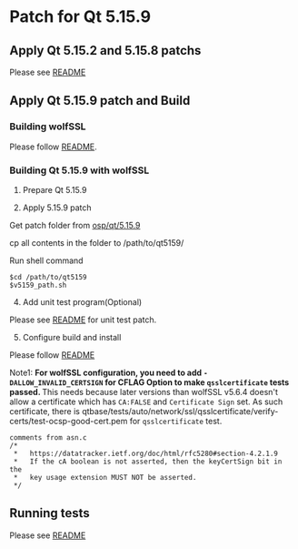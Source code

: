# Patch for Qt 5.15.9

## Apply Qt 5.15.2 and 5.15.8 patchs
Please see [README](https://github.com/wolfSSL/osp/blob/master/qt/5.15.8/README_v5158.md)

## Apply Qt 5.15.9 patch and Build

### Building wolfSSL
Please follow [README](https://github.com/wolfSSL/osp/blob/master/qt/README_v515.md).

### Building Qt 5.15.9 with wolfSSL
1. Prepare Qt 5.15.9

2. Apply 5.15.9 patch

Get patch folder from [osp/qt/5.15.9](https::/github.com/wolfSSL/osp/qt/5.15.9/)

cp all contents in the folder to /path/to/qt5159/

Run shell command

```
$cd /path/to/qt5159
$v5159_path.sh
```

4. Add unit test program(Optional)


Please see [README](https://github.com/wolfSSL/osp/blob/master/qt/5.15.8/README_v5158.md) for unit test patch.

5. Configure build and install


Please follow [README](https://github.com/wolfSSL/osp/blob/master/qt/README_v515.md)


Note1: <strong>For wolfSSL configuration, you need to add `-DALLOW_INVALID_CERTSIGN` for CFLAG Option to make `qsslcertificate` tests passed. </strong>
This needs because later versions than wolfSSL v5.6.4 doesn't allow a certificate which has `CA:FALSE` and `Certificate Sign` set. As such certificate, there is qtbase/tests/auto/network/ssl/qsslcertificate/verify-certs/test-ocsp-good-cert.pem for `qsslcertificate` test.
```
comments from asn.c
/*
 *   https://datatracker.ietf.org/doc/html/rfc5280#section-4.2.1.9
 *   If the cA boolean is not asserted, then the keyCertSign bit in the
 *   key usage extension MUST NOT be asserted.
 */
```

## Running tests
Please see [README](https://github.com/wolfSSL/osp/blob/master/qt/README_v515.md)

